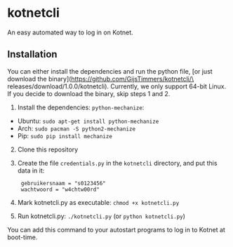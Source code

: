 kotnetcli
=========

An easy automated way to log in on Kotnet.

Installation
-----

You can either install the dependencies and run the python file,
[or just download the binary](https://github.com/GijsTimmers/kotnetcli/\
releases/download/1.0.0/kotnetcli). Currently, we only support 64-bit
Linux. If you decide to download the binary, skip steps 1 and 2.

1. Install the dependencies: `python-mechanize`:
  - Ubuntu: `sudo apt-get install python-mechanize`
  - Arch: `sudo pacman -S python2-mechanize`
  - Pip: `sudo pip install mechanize`
2. Clone this repository
3. Create the file `credentials.py` in the `kotnetcli` directory, and
put this data in it:

        gebruikersnaam = "s0123456"
        wachtwoord = "w4chtw00rd"

4. Mark kotnetcli.py as executable: `chmod +x kotnetcli.py`
5. Run kotnetcli.py: `./kotnetcli.py` (or `python kotnetcli.py`)

You can add this command to your autostart programs to log in to Kotnet
at boot-time.
